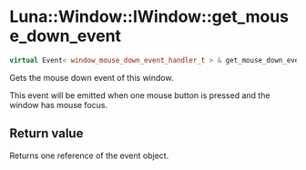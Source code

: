 # Luna::Window::IWindow::get_mouse_down_event

```c++
virtual Event< window_mouse_down_event_handler_t > & get_mouse_down_event()=0
```

Gets the mouse down event of this window. 

This event will be emitted when one mouse button is pressed and the window has mouse focus. 

## Return value
Returns one reference of the event object. 

